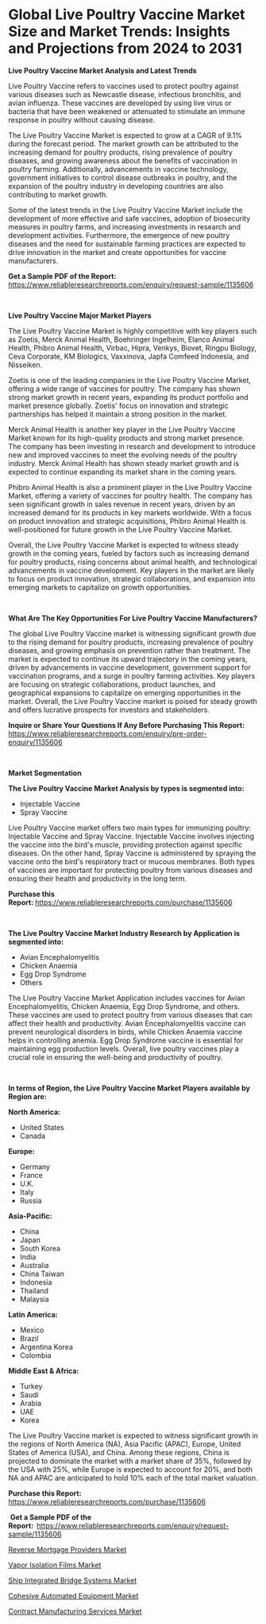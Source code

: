 <p><h1>Global Live Poultry Vaccine Market Size and Market Trends: Insights and Projections from 2024 to 2031</h1></p><p><strong>Live Poultry Vaccine Market Analysis and Latest Trends</strong></p>
<p><p>Live Poultry Vaccine refers to vaccines used to protect poultry against various diseases such as Newcastle disease, infectious bronchitis, and avian influenza. These vaccines are developed by using live virus or bacteria that have been weakened or attenuated to stimulate an immune response in poultry without causing disease.</p><p>The Live Poultry Vaccine Market is expected to grow at a CAGR of 9.1% during the forecast period. The market growth can be attributed to the increasing demand for poultry products, rising prevalence of poultry diseases, and growing awareness about the benefits of vaccination in poultry farming. Additionally, advancements in vaccine technology, government initiatives to control disease outbreaks in poultry, and the expansion of the poultry industry in developing countries are also contributing to market growth.</p><p>Some of the latest trends in the Live Poultry Vaccine Market include the development of more effective and safe vaccines, adoption of biosecurity measures in poultry farms, and increasing investments in research and development activities. Furthermore, the emergence of new poultry diseases and the need for sustainable farming practices are expected to drive innovation in the market and create opportunities for vaccine manufacturers.</p></p>
<p><strong>Get a Sample PDF of the Report:&nbsp;</strong> <a href="https://www.reliableresearchreports.com/enquiry/request-sample/1135606">https://www.reliableresearchreports.com/enquiry/request-sample/1135606</a></p>
<p>&nbsp;</p>
<p><strong>Live Poultry Vaccine Major Market Players</strong></p>
<p><p>The Live Poultry Vaccine Market is highly competitive with key players such as Zoetis, Merck Animal Health, Boehringer Ingelheim, Elanco Animal Health, Phibro Animal Health, Virbac, Hipra, Venkys, Biovet, Ringpu Biology, Ceva Corporate, KM Biologics, Vaxxinova, Japfa Comfeed Indonesia, and Nisseiken.</p><p>Zoetis is one of the leading companies in the Live Poultry Vaccine Market, offering a wide range of vaccines for poultry. The company has shown strong market growth in recent years, expanding its product portfolio and market presence globally. Zoetis' focus on innovation and strategic partnerships has helped it maintain a strong position in the market.</p><p>Merck Animal Health is another key player in the Live Poultry Vaccine Market known for its high-quality products and strong market presence. The company has been investing in research and development to introduce new and improved vaccines to meet the evolving needs of the poultry industry. Merck Animal Health has shown steady market growth and is expected to continue expanding its market share in the coming years.</p><p>Phibro Animal Health is also a prominent player in the Live Poultry Vaccine Market, offering a variety of vaccines for poultry health. The company has seen significant growth in sales revenue in recent years, driven by an increased demand for its products in key markets worldwide. With a focus on product innovation and strategic acquisitions, Phibro Animal Health is well-positioned for future growth in the Live Poultry Vaccine Market.</p><p>Overall, the Live Poultry Vaccine Market is expected to witness steady growth in the coming years, fueled by factors such as increasing demand for poultry products, rising concerns about animal health, and technological advancements in vaccine development. Key players in the market are likely to focus on product innovation, strategic collaborations, and expansion into emerging markets to capitalize on growth opportunities.</p></p>
<p>&nbsp;</p>
<p><strong>What Are The Key Opportunities For Live Poultry Vaccine Manufacturers?</strong></p>
<p><p>The global Live Poultry Vaccine market is witnessing significant growth due to the rising demand for poultry products, increasing prevalence of poultry diseases, and growing emphasis on prevention rather than treatment. The market is expected to continue its upward trajectory in the coming years, driven by advancements in vaccine development, government support for vaccination programs, and a surge in poultry farming activities. Key players are focusing on strategic collaborations, product launches, and geographical expansions to capitalize on emerging opportunities in the market. Overall, the Live Poultry Vaccine market is poised for steady growth and offers lucrative prospects for investors and stakeholders.</p></p>
<p><strong>Inquire or Share Your Questions If Any Before Purchasing This Report:</strong> <a href="https://www.reliableresearchreports.com/enquiry/pre-order-enquiry/1135606">https://www.reliableresearchreports.com/enquiry/pre-order-enquiry/1135606</a></p>
<p>&nbsp;</p>
<p><strong>Market Segmentation</strong></p>
<p><strong>The Live Poultry Vaccine Market Analysis by types is segmented into:</strong></p>
<p><ul><li>Injectable Vaccine</li><li>Spray Vaccine</li></ul></p>
<p><p>Live Poultry Vaccine market offers two main types for immunizing poultry: Injectable Vaccine and Spray Vaccine. Injectable Vaccine involves injecting the vaccine into the bird's muscle, providing protection against specific diseases. On the other hand, Spray Vaccine is administered by spraying the vaccine onto the bird's respiratory tract or mucous membranes. Both types of vaccines are important for protecting poultry from various diseases and ensuring their health and productivity in the long term.</p></p>
<p><strong>Purchase this Report:&nbsp;</strong><a href="https://www.reliableresearchreports.com/purchase/1135606">https://www.reliableresearchreports.com/purchase/1135606</a></p>
<p>&nbsp;</p>
<p><strong>The Live Poultry Vaccine Market Industry Research by Application is segmented into:</strong></p>
<p><ul><li>Avian Encephalomyelitis</li><li>Chicken Anaemia</li><li>Egg Drop Syndrome</li><li>Others</li></ul></p>
<p><p>The Live Poultry Vaccine Market Application includes vaccines for Avian Encephalomyelitis, Chicken Anaemia, Egg Drop Syndrome, and others. These vaccines are used to protect poultry from various diseases that can affect their health and productivity. Avian Encephalomyelitis vaccine can prevent neurological disorders in birds, while Chicken Anaemia vaccine helps in controlling anemia. Egg Drop Syndrome vaccine is essential for maintaining egg production levels. Overall, live poultry vaccines play a crucial role in ensuring the well-being and productivity of poultry.</p></p>
<p>&nbsp;</p>
<p><strong>In terms of Region, the Live Poultry Vaccine Market Players available by Region are:</strong></p>
<p>
    <p> <strong> North America: </strong>
        <ul>
            <li>United States</li>
            <li>Canada</li>
        </ul>
        </p> 
    <p> <strong> Europe: </strong>
        <ul>
            <li>Germany</li>
            <li>France</li>
            <li>U.K.</li>
            <li>Italy</li>
            <li>Russia</li>
        </ul>
        </p> 
    <p> <strong> Asia-Pacific: </strong>
        <ul>
            <li>China</li>
            <li>Japan</li>
            <li>South Korea</li>
            <li>India</li>
            <li>Australia</li>
            <li>China Taiwan</li>
            <li>Indonesia</li>
            <li>Thailand</li>
            <li>Malaysia</li>
        </ul>
        </p> 
    <p> <strong> Latin America: </strong>
        <ul>
            <li>Mexico</li>
            <li>Brazil</li>
            <li>Argentina Korea</li>
            <li>Colombia</li>
        </ul>
        </p> 
    <p> <strong> Middle East & Africa: </strong>
        <ul>
            <li>Turkey</li>
            <li>Saudi</li>
            <li>Arabia</li>
            <li>UAE</li>
            <li>Korea</li>
        </ul>
    </p>
    </p>
<p><p>The Live Poultry Vaccine market is expected to witness significant growth in the regions of North America (NA), Asia Pacific (APAC), Europe, United States of America (USA), and China. Among these regions, China is projected to dominate the market with a market share of 35%, followed by the USA with 25%, while Europe is expected to account for 20%, and both NA and APAC are anticipated to hold 10% each of the total market valuation.</p></p>
<p><strong>Purchase this Report: </strong><a href="https://www.reliableresearchreports.com/purchase/1135606">https://www.reliableresearchreports.com/purchase/1135606</a></p>
<p>&nbsp;<strong>Get a Sample PDF of the Report:&nbsp;&nbsp;</strong><a href="https://www.reliableresearchreports.com/enquiry/request-sample/1135606">https://www.reliableresearchreports.com/enquiry/request-sample/1135606</a></p>
<p><strong></strong></p>
<p><p><a href="https://medium.com/@annaalexander40/decoding-reverse-mortgage-providers-market-metrics-market-share-trends-and-growth-patterns-35e7d85b8bab">Reverse Mortgage Providers Market</a></p><p><a href="https://issuu.com/reportprime-2/docs/vapor-isolation-films-market-size-2030.pptx">Vapor Isolation Films Market</a></p><p><a href="https://issuu.com/reportprime-2/docs/ship-integrated-bridge-systems-market-size-2030.pp">Ship Integrated Bridge Systems Market</a></p><p><a href="https://github.com/nicoletavirag/Market-Research-Report-List-2/blob/main/cohesive-automated-equipment-market.md">Cohesive Automated Equipment Market</a></p><p><a href="https://medium.com/@annaalexander40/contract-manufacturing-services-market-report-reveals-the-latest-trends-and-growth-opportunities-of-04e964e47359">Contract Manufacturing Services Market</a></p></p>